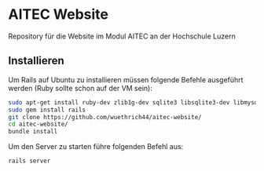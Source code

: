 # AITEC Website
Repository für die Website im Modul AITEC an der Hochschule Luzern

## Installieren
Um Rails auf Ubuntu zu installieren müssen folgende Befehle ausgeführt werden (Ruby sollte schon auf der VM sein):

```bash
sudo apt-get install ruby-dev zlib1g-dev sqlite3 libsqlite3-dev libmysqlclient-dev
sudo gem install rails
git clone https://github.com/wuethrich44/aitec-website/
cd aitec-website/
bundle install
```
Um den Server zu starten führe folgenden Befehl aus:

```bash
rails server
```
